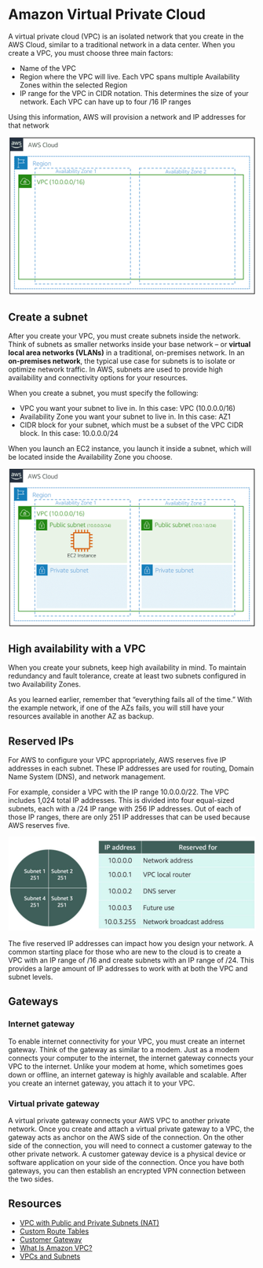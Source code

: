 # Amazon Virtual Private Cloud

A virtual private cloud (VPC) is an isolated network that you create in the AWS Cloud, similar to a traditional network in a data center. When you create a VPC, you must choose three main factors:
* Name of the VPC
* Region where the VPC will live. Each VPC spans multiple Availability Zones within the selected Region
* IP range for the VPC in CIDR notation. This determines the size of your network. Each VPC can have up to four /16  IP ranges

Using this information, AWS will provision a network and IP addresses for that network

![aws vpc](../assets/img/aws-vpc.png)

## Create a subnet
After you create your VPC, you must create subnets inside the network. Think of subnets as smaller networks inside your base network – or **virtual local area networks (VLANs)** in a traditional, on-premises network. In an **on-premises network**, the typical use case for subnets is to isolate or optimize network traffic. In AWS, subnets are used to provide high availability and connectivity options for your resources.

When you create a subnet, you must specify the following:
* VPC you want your subnet to live in. In this case: VPC (10.0.0.0/16)
* Availability Zone you want your subnet to live in. In this case: AZ1
* CIDR block for your subnet, which must be a subset of the VPC CIDR block. In this case: 10.0.0.0/24

When you launch an EC2 instance, you launch it inside a subnet, which will be located inside the Availability Zone you choose.

![aws vpc subnet](../assets/img/aws-vpc-subnet.png)

## High availability with a VPC
When you create your subnets, keep high availability in mind. To maintain redundancy and fault tolerance, create at least two subnets configured in two Availability Zones.

As you learned earlier, remember that “everything fails all of the time.” With the example network, if one of the AZs fails, you will still have your resources available in another AZ as backup.

## Reserved IPs
For AWS to configure your VPC appropriately, AWS reserves five IP addresses in each subnet. These IP addresses are used for routing, Domain Name System (DNS), and network management.

For example, consider a VPC with the IP range 10.0.0.0/22. The VPC includes 1,024 total IP addresses. This is divided into four equal-sized subnets, each with a /24 IP range with 256 IP addresses. Out of each of those IP ranges, there are only 251 IP addresses that can be used because AWS reserves five.

![aws vpc reserved ip](../assets/img/aws-vpc-reserved-ip.jpg)

The five reserved IP addresses can impact how you design your network. A common starting place for those who are new to the cloud is to create a VPC with an IP range of /16 and create subnets with an IP range of /24. This provides a large amount of IP addresses to work with at both the VPC and subnet levels.

## Gateways
### Internet gateway
To enable internet connectivity for your VPC, you must create an internet gateway. Think of the gateway as similar to a modem. Just as a modem connects your computer to the internet, the internet gateway connects your VPC to the internet. Unlike your modem at home, which sometimes goes down or offline, an internet gateway is highly available and scalable. After you create an internet gateway, you attach it to your VPC.

### Virtual private gateway
A virtual private gateway connects your AWS VPC to another private network. Once you create and attach a virtual private gateway to a VPC, the gateway acts as anchor on the AWS side of the connection. On the other side of the connection, you will need to connect a customer gateway to the other private network. A customer gateway device is a physical device or software application on your side of the connection. Once you have both gateways, you can then establish an encrypted VPN connection between the two sides.

## Resources
* [VPC with Public and Private Subnets (NAT)](https://docs.aws.amazon.com/vpc/latest/userguide/VPC_Scenario2.html)
* [Custom Route Tables](https://docs.aws.amazon.com/vpc/latest/userguide/VPC_Route_Tables.html#CustomRouteTables)
* [Customer Gateway](https://docs.aws.amazon.com/vpn/latest/s2svpn/how_it_works.html#CustomerGateway)
* [What Is Amazon VPC?](https://docs.aws.amazon.com/vpc/latest/userguide/what-is-amazon-vpc.html)
* [VPCs and Subnets](https://docs.aws.amazon.com/vpc/latest/userguide/VPC_Subnets.html)